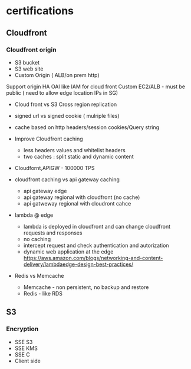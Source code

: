 # certifications

## Cloudfront 
### Cloudfront origin
- S3 bucket 
- S3 web site
- Custom Origin ( ALB/on prem http)

Support origin HA 
OAI like IAM for cloud front 
Custom EC2/ALB - must be public ( need to allow edge location IPs in SG) 

* Cloud front vs S3 Cross region replication 
* signed url vs signed cookie ( mulriple files) 
* cache based on http headers/session cookies/Query string  


* Improve Cloudfront  caching
  - less headers values and whitelist headers
  - two caches : split static and dynamic content 

* Cloudfornt,APIGW  - 100000 TPS 

* cloudfront caching vs api gateway caching 
  - api gateway edge
  - api gateway regional with cloudfront (no cache) 
  - api gatweway regional with cloudront cahce

* lambda @ edge 
  - lambda is deployed in cloudfront and can change cloudfront requests and responses 
  - no caching 
  - intercept request and check authentication and autorization 
  - dynamic web application at the edge 
    https://aws.amazon.com/blogs/networking-and-content-delivery/lambdaedge-design-best-practices/ 

* Redis vs Memcache
  - Memcache - non persistent, no backup and restore
  - Redis - like RDS 


## S3 

### Encryption 
- SSE S3
- SSE KMS
- SSE C
- Client side
